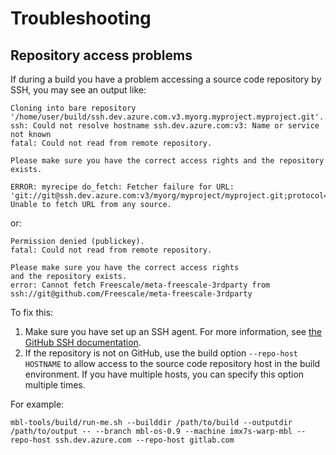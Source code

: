 # Troubleshooting

## Repository access problems

If during a build you have a problem accessing a source code repository by SSH, you may see an output like:

```
Cloning into bare repository '/home/user/build/ssh.dev.azure.com.v3.myorg.myproject.myproject.git'...
ssh: Could not resolve hostname ssh.dev.azure.com:v3: Name or service not known
fatal: Could not read from remote repository.

Please make sure you have the correct access rights and the repository exists.

ERROR: myrecipe do_fetch: Fetcher failure for URL: 'git://git@ssh.dev.azure.com:v3/myorg/myproject/myproject.git;protocol=ssh;nobranch=1'. Unable to fetch URL from any source.
```

or:

```
Permission denied (publickey).
fatal: Could not read from remote repository.

Please make sure you have the correct access rights
and the repository exists.
error: Cannot fetch Freescale/meta-freescale-3rdparty from ssh://git@github.com/Freescale/meta-freescale-3rdparty
```

To fix this:

1. Make sure you have set up an SSH agent. For more information, see [the GitHub SSH documentation](https://help.github.com/articles/generating-a-new-ssh-key-and-adding-it-to-the-ssh-agent/).
2. If the repository is not on GitHub, use the build option `--repo-host HOSTNAME` to allow access to the source code repository host in the build environment. If you have multiple hosts, you can specify this option multiple times.

For example:

```
mbl-tools/build/run-me.sh --builddir /path/to/build --outputdir /path/to/output -- --branch mbl-os-0.9 --machine imx7s-warp-mbl --repo-host ssh.dev.azure.com --repo-host gitlab.com
```
